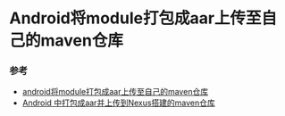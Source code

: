
# Android将module打包成aar上传至自己的maven仓库

### 参考
- [android将module打包成aar上传至自己的maven仓库](https://www.jianshu.com/p/9ff658ea56f0)
- [Android 中打包成aar并上传到Nexus搭建的maven仓库](https://blog.csdn.net/jun5753/article/details/83864023)
